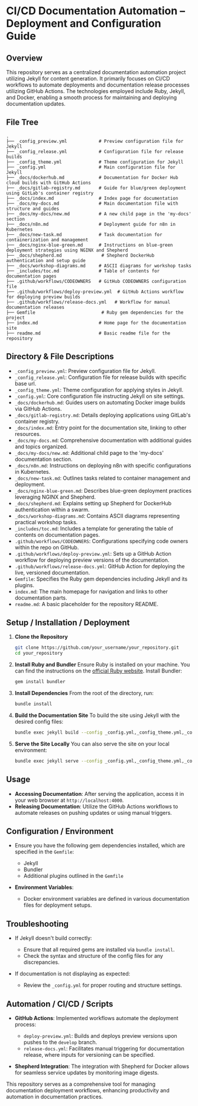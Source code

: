 # CI/CD Documentation Automation – Deployment and Configuration Guide

## Overview
This repository serves as a centralized documentation automation project utilizing Jekyll for content generation. It primarily focuses on CI/CD workflows to automate deployments and documentation release processes utilizing GitHub Actions. The technologies employed include Ruby, Jekyll, and Docker, enabling a smooth process for maintaining and deploying documentation updates.

## File Tree
```
.
├── _config_preview.yml            # Preview configuration file for Jekyll
├── _config_release.yml            # Configuration file for release builds
├── _config_theme.yml              # Theme configuration for Jekyll
├── _config.yml                    # Main configuration file for Jekyll
├── _docs/dockerhub.md             # Documentation for Docker Hub cloud builds with GitHub Actions
├── _docs/gitlab-registry.md       # Guide for blue/green deployment using GitLab's container registry
├── _docs/index.md                 # Index page for documentation
├── _docs/my-docs.md               # Main documentation file with structure and guides
├── _docs/my-docs/new.md           # A new child page in the 'my-docs' section
├── _docs/n8n.md                   # Deployment guide for n8n in Kubernetes
├── _docs/new-task.md              # Task documentation for containerization and management
├── _docs/nginx-blue-green.md      # Instructions on blue-green deployment strategies using NGINX and Shepherd
├── _docs/shepherd.md               # Shepherd DockerHub authentication and setup guide
├── _docs/workshop-diagrams.md     # ASCII diagrams for workshop tasks
├── _includes/toc.md               # Table of contents for documentation pages
├── .github/workflows/CODEOWNERS   # GitHub CODEOWNERS configuration file
├── .github/workflows/deploy-preview.yml  # GitHub Actions workflow for deploying preview builds
├── .github/workflows/release-docs.yml   # Workflow for manual documentation releases
├── Gemfile                         # Ruby gem dependencies for the project
├── index.md                       # Home page for the documentation site
├── readme.md                      # Basic readme file for the repository
```

## Directory & File Descriptions
- `_config_preview.yml`: Preview configuration file for Jekyll.
- `_config_release.yml`: Configuration file for release builds with specific base url.
- `_config_theme.yml`: Theme configuration for applying styles in Jekyll.
- `_config.yml`: Core configuration file instructing Jekyll on site settings.
- `_docs/dockerhub.md`: Guides users on automating Docker image builds via GitHub Actions.
- `_docs/gitlab-registry.md`: Details deploying applications using GitLab's container registry.
- `_docs/index.md`: Entry point for the documentation site, linking to other resources.
- `_docs/my-docs.md`: Comprehensive documentation with additional guides and topics organized.
- `_docs/my-docs/new.md`: Additional child page to the 'my-docs' documentation section.
- `_docs/n8n.md`: Instructions on deploying n8n with specific configurations in Kubernetes.
- `_docs/new-task.md`: Outlines tasks related to container management and deployment.
- `_docs/nginx-blue-green.md`: Describes blue-green deployment practices leveraging NGINX and Shepherd.
- `_docs/shepherd.md`: Explains setting up Shepherd for DockerHub authentication within a swarm.
- `_docs/workshop-diagrams.md`: Contains ASCII diagrams representing practical workshop tasks.
- `_includes/toc.md`: Includes a template for generating the table of contents on documentation pages.
- `.github/workflows/CODEOWNERS`: Configurations specifying code owners within the repo on GitHub.
- `.github/workflows/deploy-preview.yml`: Sets up a GitHub Action workflow for deploying preview versions of the documentation.
- `.github/workflows/release-docs.yml`: GitHub Action for deploying the live, versioned documentation.
- `Gemfile`: Specifies the Ruby gem dependencies including Jekyll and its plugins.
- `index.md`: The main homepage for navigation and links to other documentation parts.
- `readme.md`: A basic placeholder for the repository README.

## Setup / Installation / Deployment
1. **Clone the Repository**
   ```bash
   git clone https://github.com/your_username/your_repository.git
   cd your_repository
   ```

2. **Install Ruby and Bundler**
   Ensure Ruby is installed on your machine. You can find the instructions on the [official Ruby website](https://www.ruby-lang.org/en/documentation/installation/).
   Install Bundler:
   ```bash
   gem install bundler
   ```

3. **Install Dependencies**
   From the root of the directory, run:
   ```bash
   bundle install
   ```

4. **Build the Documentation Site**
   To build the site using Jekyll with the desired config files:
   ```bash
   bundle exec jekyll build --config _config.yml,_config_theme.yml,_config_preview.yml -d _site
   ```

5. **Serve the Site Locally**
   You can also serve the site on your local environment:
   ```bash
   bundle exec jekyll serve --config _config.yml,_config_theme.yml,_config_preview.yml
   ```

## Usage
- **Accessing Documentation**: After serving the application, access it in your web browser at `http://localhost:4000`.
- **Releasing Documentation**: Utilize the GitHub Actions workflows to automate releases on pushing updates or using manual triggers.

## Configuration / Environment
- Ensure you have the following gem dependencies installed, which are specified in the `Gemfile`:
  - Jekyll
  - Bundler
  - Additional plugins outlined in the `Gemfile`

- **Environment Variables**:
  - Docker environment variables are defined in various documentation files for deployment setups.

## Troubleshooting
- If Jekyll doesn't build correctly:
  - Ensure that all required gems are installed via `bundle install`.
  - Check the syntax and structure of the config files for any discrepancies.

- If documentation is not displaying as expected:
  - Review the `_config.yml` for proper routing and structure settings.

## Automation / CI/CD / Scripts
- **GitHub Actions**: Implemented workflows automate the deployment process:
  - `deploy-preview.yml`: Builds and deploys preview versions upon pushes to the `develop` branch.
  - `release-docs.yml`: Facilitates manual triggering for documentation release, where inputs for versioning can be specified.

- **Shepherd Integration**: The integration with Shepherd for Docker allows for seamless service updates by monitoring image digests.

This repository serves as a comprehensive tool for managing documentation deployment workflows, enhancing productivity and automation in documentation practices.
